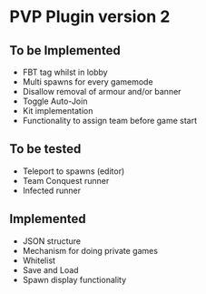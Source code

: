 PVP Plugin version 2
===========
## To be Implemented
* FBT tag whilst in lobby  
* Multi spawns for every gamemode
* Disallow removal of armour and/or banner
* Toggle Auto-Join
* Kit implementation
* Functionality to assign team before game start

## To be tested
* Teleport to spawns (editor)
* Team Conquest runner
* Infected runner

## Implemented
* JSON structure
* Mechanism for doing private games
* Whitelist
* Save and Load
* Spawn display functionality